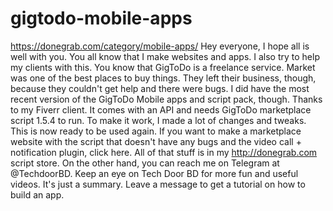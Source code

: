# gigtodo-mobile-apps
https://donegrab.com/category/mobile-apps/
Hey everyone, I hope all is well with you. You all know that I make websites and apps. I also try to help my clients with this. You know that GigToDo is a freelance service. Market was one of the best places to buy things. They left their business, though, because they couldn't get help and there were bugs. 
I did have the most recent version of the GigToDo Mobile apps and script pack, though. Thanks to my Fiverr client.
It comes with an API and needs GigToDo marketplace script 1.5.4 to run.
 To make it work, I made a lot of changes and tweaks. This is now ready to be used again. If you want to make a marketplace website with the script that doesn't have any bugs and the video call + notification plugin, click here.  All of that stuff is in my http://donegrab.com 
 script store.
 On the other hand, you can reach me on Telegram at @TechdoorBD.
Keep an eye on Tech Door BD for more fun and useful videos. It's just a summary. Leave a message to get a tutorial on how to build an app.
